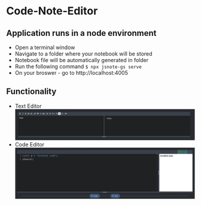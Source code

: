 # Code-Note-Editor

## Application runs in a node environment

- Open a terminal window
- Navigate to a folder where your notebook will be stored
- Notebook file will be automatically generated in folder
- Run the following command
  `$ npx jsnote-gs serve`
- On your broswer - go to http://localhost:4005

## Functionality

- Text Editor
  ![Text Editor](/packages/cli/images/text_editor.png)
- Code Editor
  ![Code Editor](/packages/cli/images/code_editor.png)

